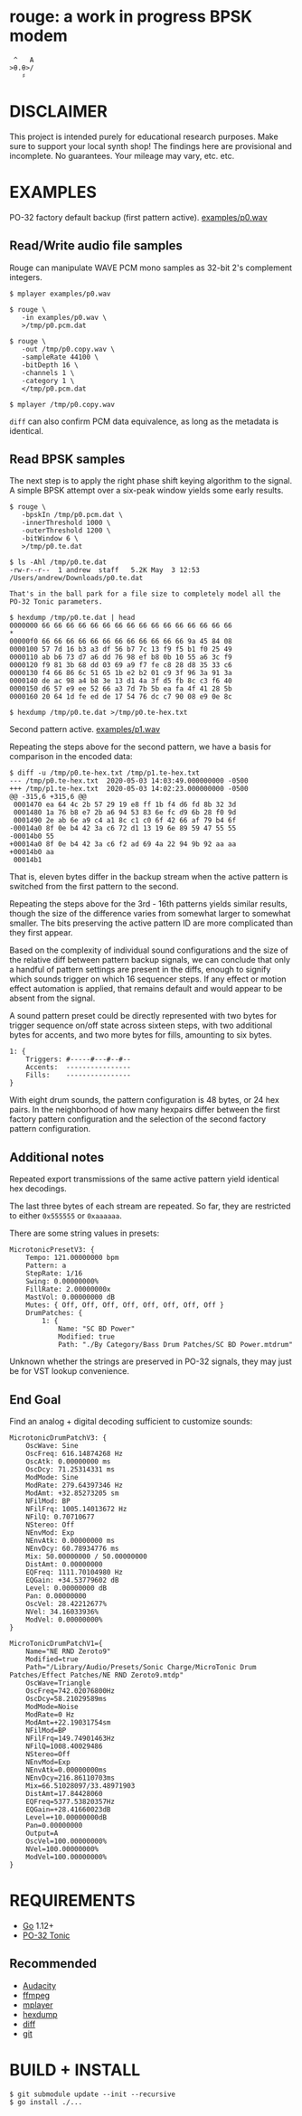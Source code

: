 # rouge: a work in progress BPSK modem

```text
 ^   A
>θ.θ>/
   ♯
```

# DISCLAIMER

This project is intended purely for educational research purposes. Make sure to support your local synth shop! The findings here are provisional and incomplete. No guarantees. Your mileage may vary, etc. etc.

# EXAMPLES

PO-32 factory default backup (first pattern active). [examples/p0.wav](examples/p0.wav)

## Read/Write audio file samples

Rouge can manipulate WAVE PCM mono samples as 32-bit 2's complement integers.

```console
$ mplayer examples/p0.wav

$ rouge \
   -in examples/p0.wav \
   >/tmp/p0.pcm.dat

$ rouge \
   -out /tmp/p0.copy.wav \
   -sampleRate 44100 \
   -bitDepth 16 \
   -channels 1 \
   -category 1 \
   </tmp/p0.pcm.dat

$ mplayer /tmp/p0.copy.wav
```

`diff` can also confirm PCM data equivalence, as long as the metadata is identical.

## Read BPSK samples

The next step is to apply the right phase shift keying algorithm to the signal. A simple BPSK attempt over a six-peak window yields some early results.

```console
$ rouge \
   -bpskIn /tmp/p0.pcm.dat \
   -innerThreshold 1000 \
   -outerThreshold 1200 \
   -bitWindow 6 \
   >/tmp/p0.te.dat

$ ls -Ahl /tmp/p0.te.dat
-rw-r--r--  1 andrew  staff   5.2K May  3 12:53 /Users/andrew/Downloads/p0.te.dat

That's in the ball park for a file size to completely model all the PO-32 Tonic parameters.

$ hexdump /tmp/p0.te.dat | head
0000000 66 66 66 66 66 66 66 66 66 66 66 66 66 66 66 66
*
00000f0 66 66 66 66 66 66 66 66 66 66 66 66 9a 45 84 08
0000100 57 7d 16 b3 a3 df 56 b7 7c 13 f9 f5 b1 f0 25 49
0000110 ab b6 73 d7 a6 dd 76 98 ef b8 0b 10 55 a6 3c f9
0000120 f9 81 3b 68 dd 03 69 a9 f7 fe c8 28 d8 35 33 c6
0000130 f4 66 86 6c 51 65 1b e2 b2 01 c9 3f 96 3a 91 3a
0000140 de ac 98 a4 b8 3e 13 d1 4a 3f d5 fb 8c c3 f6 40
0000150 d6 57 e9 ee 52 66 a3 7d 7b 5b ea fa 4f 41 28 5b
0000160 20 64 1d fe ed de 17 54 76 dc c7 90 08 e9 0e 8c

$ hexdump /tmp/p0.te.dat >/tmp/p0.te-hex.txt
```

Second pattern active. [examples/p1.wav](examples/p1.wav)

Repeating the steps above for the second pattern, we have a basis for comparison in the encoded data:

```console
$ diff -u /tmp/p0.te-hex.txt /tmp/p1.te-hex.txt
--- /tmp/p0.te-hex.txt	2020-05-03 14:03:49.000000000 -0500
+++ /tmp/p1.te-hex.txt	2020-05-03 14:02:23.000000000 -0500
@@ -315,6 +315,6 @@
 0001470 ea 64 4c 2b 57 29 19 e8 ff 1b f4 d6 fd 8b 32 3d
 0001480 1a 76 b8 e7 2b a6 94 53 83 6e fc d9 6b 28 f0 9d
 0001490 2e ab 6e a9 c4 a1 8c c1 c0 6f 42 66 af 79 b4 6f
-00014a0 8f 0e b4 42 3a c6 72 d1 13 19 6e 89 59 47 55 55
-00014b0 55
+00014a0 8f 0e b4 42 3a c6 f2 ad 69 4a 22 94 9b 92 aa aa
+00014b0 aa
 00014b1
```

That is, eleven bytes differ in the backup stream when the active pattern is switched from the first pattern to the second.

Repeating the steps above for the 3rd - 16th patterns yields similar results, though the size of the difference varies from somewhat larger to somewhat smaller. The bits preserving the active pattern ID are more complicated than they first appear.

Based on the complexity of individual sound configurations and the size of the relative diff between pattern backup signals, we can conclude that only a handful of pattern settings are present in the diffs, enough to signify which sounds trigger on which 16 sequencer steps. If any effect or motion effect automation is applied, that remains default and would appear to be absent from the signal.

A sound pattern preset could be directly represented with two bytes for trigger sequence on/off state across sixteen steps, with two additional bytes for accents, and two more bytes for fills, amounting to six bytes.

```
1: {
	Triggers: #-----#---#--#--
	Accents:  ----------------
	Fills:    ----------------
}
```

With eight drum sounds, the pattern configuration is 48 bytes, or 24 hex pairs. In the neighborhood of how many hexpairs differ between the first factory pattern configuration and the selection of the second factory pattern configuration.

## Additional notes

Repeated export transmissions of the same active pattern yield identical hex decodings.

The last three bytes of each stream are repeated. So far, they are restricted to either `0x555555` or `0xaaaaaa`.

There are some string values in presets:

```
MicrotonicPresetV3: {
	Tempo: 121.00000000 bpm
	Pattern: a
	StepRate: 1/16
	Swing: 0.00000000%
	FillRate: 2.00000000x
	MastVol: 0.00000000 dB
	Mutes: { Off, Off, Off, Off, Off, Off, Off, Off }
	DrumPatches: {
		1: {
			Name: "SC BD Power"
			Modified: true
			Path: "./By Category/Bass Drum Patches/SC BD Power.mtdrum"
```

Unknown whether the strings are preserved in PO-32 signals, they may just be for VST lookup convenience.

## End Goal

Find an analog + digital decoding sufficient to customize sounds:

```
MicrotonicDrumPatchV3: {
	OscWave: Sine
	OscFreq: 616.14874268 Hz
	OscAtk: 0.00000000 ms
	OscDcy: 71.25314331 ms
	ModMode: Sine
	ModRate: 279.64397346 Hz
	ModAmt: +32.85273205 sm
	NFilMod: BP
	NFilFrq: 1005.14013672 Hz
	NFilQ: 0.70710677
	NStereo: Off
	NEnvMod: Exp
	NEnvAtk: 0.00000000 ms
	NEnvDcy: 60.78934776 ms
	Mix: 50.00000000 / 50.00000000
	DistAmt: 0.00000000
	EQFreq: 1111.70104980 Hz
	EQGain: +34.53779602 dB
	Level: 0.00000000 dB
	Pan: 0.00000000
	OscVel: 28.42212677%
	NVel: 34.16033936%
	ModVel: 0.00000000%
}

MicroTonicDrumPatchV1={
	Name="NE RND Zeroto9"
	Modified=true
	Path="/Library/Audio/Presets/Sonic Charge/MicroTonic Drum Patches/Effect Patches/NE RND Zeroto9.mtdp"
	OscWave=Triangle
	OscFreq=742.02076800Hz
	OscDcy=58.21029589ms
	ModMode=Noise
	ModRate=0 Hz
	ModAmt=+22.19031754sm
	NFilMod=BP
	NFilFrq=149.74901463Hz
	NFilQ=1008.40029486
	NStereo=Off
	NEnvMod=Exp
	NEnvAtk=0.00000000ms
	NEnvDcy=216.86110703ms
	Mix=66.51028097/33.48971903
	DistAmt=17.84428060
	EQFreq=5377.53820357Hz
	EQGain=+28.41660023dB
	Level=+10.00000000dB
	Pan=0.00000000
	Output=A
	OscVel=100.00000000%
	NVel=100.00000000%
	ModVel=100.00000000%
}
```

# REQUIREMENTS

* [Go](https://golang.org/) 1.12+
* [PO-32 Tonic](https://teenage.engineering/products/po-32)

## Recommended

* [Audacity](https://www.audacityteam.org/)
* [ffmpeg](https://www.ffmpeg.org/)
* [mplayer](http://www.mplayerhq.hu/)
* [hexdump](http://man7.org/linux/man-pages/man1/hexdump.1.html)
* [diff](https://linux.die.net/man/1/diff)
* [git](https://git-scm.com/)

# BUILD + INSTALL

```console
$ git submodule update --init --recursive
$ go install ./...
```
